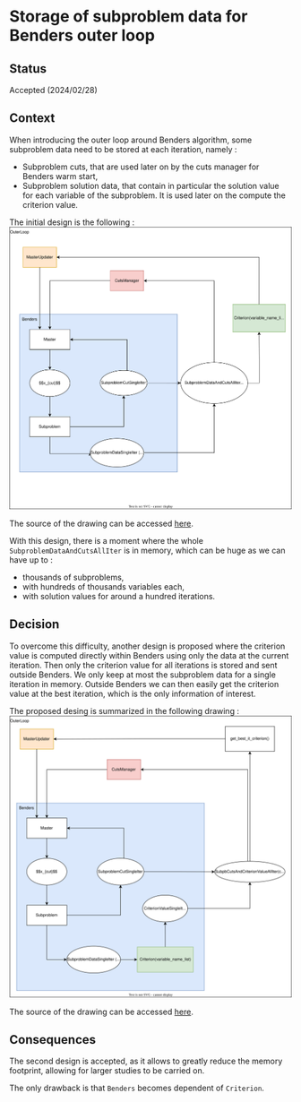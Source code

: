 # Storage of subproblem data for Benders outer loop

## Status

Accepted (2024/02/28)

## Context

When introducing the outer loop around Benders algorithm, some subproblem data need to be stored at each iteration, namely :
- Subproblem cuts, that are used later on by the cuts manager for Benders warm start,
- Subproblem solution data, that contain in particular the solution value for each variable of the subproblem. It is used later on the compute the criterion value.

The initial design is the following : ![Initial design](images/design_outer_loop.svg)

The source of the drawing can be accessed [here](images/design_outer_loop.drawio).

With this design, there is a moment where the whole `SubproblemDataAndCutsAllIter` is in memory, which can be huge as we can have up to :
- thousands of subproblems,
- with hundreds of thousands variables each,
- with solution values for around a hundred iterations.

## Decision

To overcome this difficulty, another design is proposed where the criterion value is computed directly within Benders using only the data at the current iteration. Then only the criterion value for all iterations is stored and sent outside Benders. We only keep at most the subproblem data for a single iteration in memory. Outside Benders we can then easily get the criterion value at the best iteration, which is the only information of interest.

The proposed desing is summarized in the following drawing : ![Initial design](images/design_outer_loop_efficient.svg)

The source of the drawing can be accessed [here](images/design_outer_loop_efficient.drawio).

## Consequences

The second design is accepted, as it allows to greatly reduce the memory footprint, allowing for larger studies to be carried on.

The only drawback is that `Benders` becomes dependent of `Criterion`.
